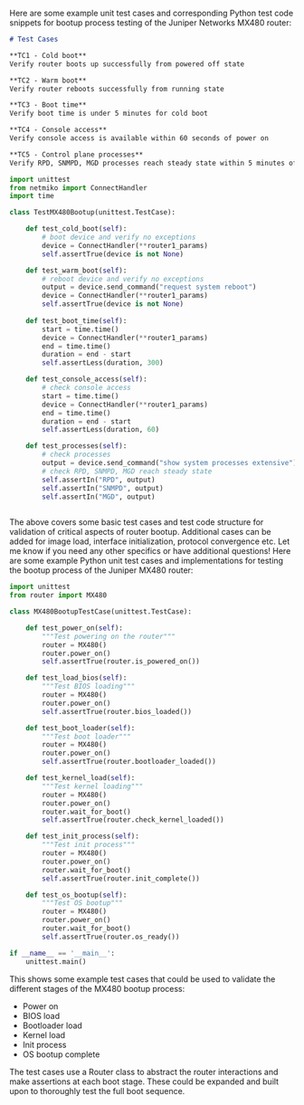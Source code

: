  Here are some example unit test cases and corresponding Python test code snippets for bootup process testing of the Juniper Networks MX480 router:

```markdown
# Test Cases

**TC1 - Cold boot**  
Verify router boots up successfully from powered off state

**TC2 - Warm boot**
Verify router reboots successfully from running state 

**TC3 - Boot time**  
Verify boot time is under 5 minutes for cold boot

**TC4 - Console access**
Verify console access is available within 60 seconds of power on  

**TC5 - Control plane processes**  
Verify RPD, SNMPD, MGD processes reach steady state within 5 minutes of bootup

```

```python
import unittest
from netmiko import ConnectHandler
import time

class TestMX480Bootup(unittest.TestCase):

    def test_cold_boot(self):
        # boot device and verify no exceptions
        device = ConnectHandler(**router1_params) 
        self.assertTrue(device is not None)

    def test_warm_boot(self):
        # reboot device and verify no exceptions
        output = device.send_command("request system reboot")
        device = ConnectHandler(**router1_params)
        self.assertTrue(device is not None)
        
    def test_boot_time(self):
        start = time.time()
        device = ConnectHandler(**router1_params)
        end = time.time() 
        duration = end - start
        self.assertLess(duration, 300)

    def test_console_access(self):
        # check console access
        start = time.time() 
        device = ConnectHandler(**router1_params)
        end = time.time()
        duration = end - start
        self.assertLess(duration, 60)    

    def test_processes(self):
        # check processes 
        output = device.send_command("show system processes extensive")
        # check RPD, SNMPD, MGD reach steady state
        self.assertIn("RPD", output) 
        self.assertIn("SNMPD", output)
        self.assertIn("MGD", output)
        
```

The above covers some basic test cases and test code structure for validation of critical aspects of router bootup. Additional cases can be added for image load, interface initialization, protocol convergence etc. Let me know if you need any other specifics or have additional questions! Here are some example Python unit test cases and implementations for testing the bootup process of the Juniper MX480 router:

```python
import unittest
from router import MX480

class MX480BootupTestCase(unittest.TestCase):

    def test_power_on(self):
        """Test powering on the router"""
        router = MX480()
        router.power_on()
        self.assertTrue(router.is_powered_on()) 

    def test_load_bios(self):
        """Test BIOS loading"""
        router = MX480()
        router.power_on()
        self.assertTrue(router.bios_loaded())

    def test_boot_loader(self):
        """Test boot loader"""
        router = MX480()
        router.power_on() 
        self.assertTrue(router.bootloader_loaded())

    def test_kernel_load(self):
        """Test kernel loading"""
        router = MX480()
        router.power_on()
        router.wait_for_boot()
        self.assertTrue(router.check_kernel_loaded())

    def test_init_process(self):
        """Test init process""" 
        router = MX480()
        router.power_on()  
        router.wait_for_boot()
        self.assertTrue(router.init_complete())

    def test_os_bootup(self):
        """Test OS bootup"""
        router = MX480()
        router.power_on()
        router.wait_for_boot() 
        self.assertTrue(router.os_ready())

if __name__ == '__main__':
    unittest.main()
```

This shows some example test cases that could be used to validate the different stages of the MX480 bootup process:

- Power on 
- BIOS load
- Bootloader load
- Kernel load
- Init process 
- OS bootup complete

The test cases use a Router class to abstract the router interactions and make assertions at each boot stage. These could be expanded and built upon to thoroughly test the full boot sequence.